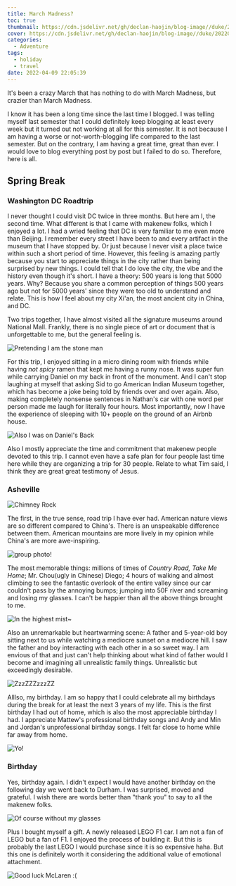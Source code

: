 ```yaml
---
title: March Madness?
toc: true
thumbnail: https://cdn.jsdelivr.net/gh/declan-haojin/blog-image//duke/20220409231722.png
cover: https://cdn.jsdelivr.net/gh/declan-haojin/blog-image//duke/20220409231722.png
categories:
  - Adventure
tags:
  - holiday
  - travel
date: 2022-04-09 22:05:39
---
```

It's been a crazy March that has nothing to do with March Madness, but crazier than March Madness.



I know it has been a long time since the last time I blogged. I was telling myself last semester that I could definitely keep blogging at least every week but it turned out not working at all for this semester. It is not because I am having a worse or not-worth-blogging life compared to the last semester. But on the contrary, I am having a great time, great than ever. I would love to blog everything post by post but I failed to do so. Therefore, here is all. 

## Spring Break

### Washington DC Roadtrip

I never thought I could visit DC twice in three months. But here am I, the second time. What different is that I came with makenew folks, which I enjoyed a lot. I had a wried feeling that DC is very familiar to me even more than Beijing. I remember every street I have been to and every artifact in the museum that I have stopped by. Or just because I never visit a place twice within such a short period of time. However, this feeling is amazing partly because you start to appreciate things in the city rather than being surprised by new things. I could tell that I do love the city, the vibe and the history even though it's short. I have a theory: 500 years is long that 5000 years. Why? Because you share a common perception of things 500 years ago but not for 5000 years' since they were too old to understand and relate. This is how I feel about my city Xi'an, the most ancient city in China, and DC.

Two trips together, I have almost visited all the signature museums around National Mall. Frankly, there is no single piece of art or document that is unforgettable to me, but the general feeling is.

![Pretending I am the stone man](https://cdn.jsdelivr.net/gh/declan-haojin/blog-image//duke/20220409224215.png)

For this trip, I enjoyed sitting in a micro dining room with friends while having *not spicy* ramen that kept me having a runny nose. It was super fun while carrying Daniel on my back in front of the monument. And I can't stop laughing at myself that asking Sid to go American Indian Museum together, which has become a joke being told by friends over and over again. Also, making completely nonsense sentences in Nathan's car with one word per person made me laugh for literally four hours. Most importantly, now I have the experience of sleeping with 10+ people on the ground of an Airbnb house.

![Also I was on Daniel's Back](https://cdn.jsdelivr.net/gh/declan-haojin/blog-image//duke/20220409232313.png)

Also I mostly appreciate the time and commitment that makenew people devoted to this trip. I cannot even have a safe plan for four people last time here while they are organizing a trip for 30 people. Relate to what Tim said, I think they are great great testimony of Jesus.



### Asheville

![Chimney Rock](https://cdn.jsdelivr.net/gh/declan-haojin/blog-image//duke/20220409232125.png)

The first, in the true sense, road trip I have ever had. American nature views are so different compared to China's. There is an unspeakable difference between them. American mountains are more lively in my opinion while China's are more awe-inspiring. 

![group photo!](https://cdn.jsdelivr.net/gh/declan-haojin/blog-image//duke/20220409230453.png)

The most memorable things: millions of times of *Country Road, Take Me Home*; Mr. Chou(ugly in Chinese) Diego; 4 hours of walking and almost climbing to see the fantastic overlook of the entire valley since our car couldn't pass by the annoying bumps; jumping into 50F river and screaming and losing my glasses. I can't be happier than all the above things brought to me.


![In the highest mist~](https://cdn.jsdelivr.net/gh/declan-haojin/blog-image//duke/20220409230537.png)

Also an unremarkable but heartwarming scene: A father and 5-year-old boy sitting next to us while watching a mediocre sunset on a mediocre hill. I saw the father and boy interacting with each other in a so sweet way. I am envious of that and just can't help thinking about what kind of father would I become and imagining all unrealistic family things. Unrealistic but exceedingly desirable.

![ZzzZZZzzzZZ](https://cdn.jsdelivr.net/gh/declan-haojin/blog-image//duke/20220409231936.png)

Alllso, my birthday. I am so happy that I could celebrate all my birthdays during the break for at least the next 3 years of my life. This is the first birthday I had out of home, which is also the most appreciable birthday I had. I appreciate Mattew's professional birthday songs and Andy and Min and Jordan's unprofessional birthday songs. I felt far close to home while far away from home.

![Yo!](https://cdn.jsdelivr.net/gh/declan-haojin/blog-image//duke/20220409231520.png)

### Birthday

Yes, birthday again. I didn't expect I would have another birthday on the following day we went back to Durham. I was surprised, moved and grateful. I wish there are words better than "thank you" to say to all the makenew folks. 

![Of course without my glasses](https://cdn.jsdelivr.net/gh/declan-haojin/blog-image//duke/20220409230635.png)

Plus I bought myself a gift. A newly released LEGO F1 car. I am not a fan of LEGO but a fan of F1. I enjoyed the process of building it. But this is probably the last LEGO I would purchase since it is so expensive haha. But this one is definitely worth it considering the additional value of emotional attachment.

![Good luck McLaren :(](https://cdn.jsdelivr.net/gh/declan-haojin/blog-image//duke/20220409230708.png)
